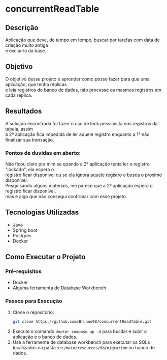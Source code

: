 # concurrentReadTable

## Descrição
Aplicação que deve, de tempo em tempo, buscar por tarefas com data de criação muito antiga  
e excluí-la da base.

## Objetivo
O objetivo desse projeto é aprender como posso fazer para que uma aplicação, que tenha réplicas  
e leia registros do banco de dados, não processe os mesmos registros em cada réplica.

## Resultados
A solução encontrada foi fazer o uso de lock pessimista nos registros da tabela, assim  
a 2ª aplicação fica impedida de ler aquele registro enquanto a 1ª não finalizar sua transação.  

### Pontos de duvidas em aberto:
Não ficou claro pra mim se quando a 2ª aplicação tenta ler o registro "lockado", ela espera o  
registro ficar disponivel ou se ela ignora aquele registro e busca o proximo disponível.  
Pesquisando alguns materiais, me parece que a 2ª aplicação espera o registro ficar disponível,  
mas é algo que não consegui confirmar com esse projeto.

## Tecnologias Utilizadas

- Java
- Spring boot
- Postgres
- Docker

## Como Executar o Projeto

### Pré-requisitos

- Docker
- Alguma ferramenta de Database Workbench

### Passos para Execução
1. Clone o repositório:
   ```bash
   git clone https://github.com/Brunno98/concurrentReadTable.git
   ```
2. Execute o comando `docker compose up -d` para buildar e subir a aplicação e o banco de dados.
3. Use a ferramente de database workbench para executar os SQLs localizados na pasta `src/main/resources/db/migration` no banco de dados.

